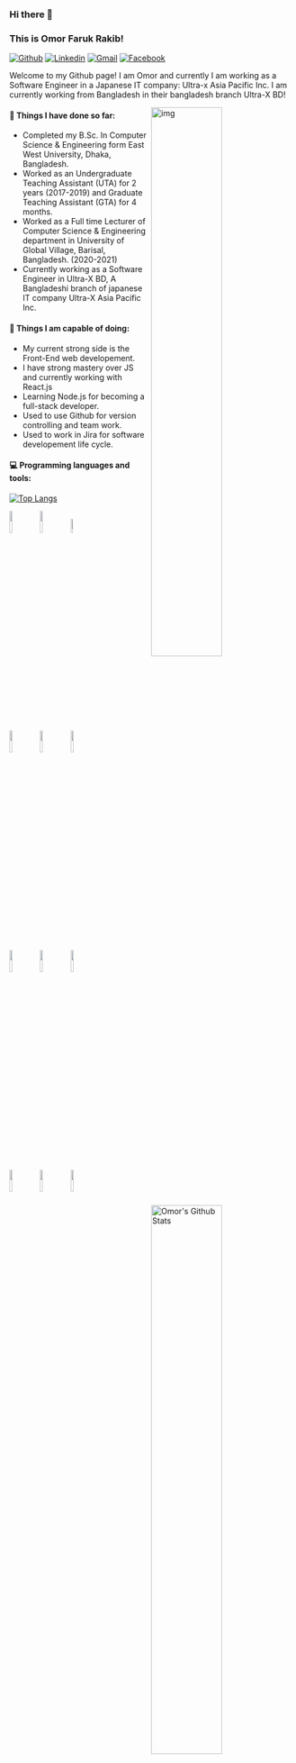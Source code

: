 ### Hi there 👋 
### This is Omor Faruk Rakib!

[![Github](https://img.shields.io/badge/-Github-000?style=flat&logo=Github&logoColor=white)](https://github.com/OmorFarukRakib)
[![Linkedin](https://img.shields.io/badge/-LinkedIn-blue?style=flat&logo=Linkedin&logoColor=white)](https://www.linkedin.com/in/omorfarukrakib/)
[![Gmail](https://img.shields.io/badge/-Gmail-c14438?style=flat&logo=Gmail&logoColor=white)](mailto:rakib1001.se.stuff@gmail.com)
[![Facebook](https://img.shields.io/badge/Facebook-1877F2?style=flat&logo=facebook&logoColor=white)](https://www.facebook.com/OmorFarukRakib/)

Welcome to my Github page! I am Omor and currently I am working as a Software Engineer in a Japanese IT company: Ultra-x Asia Pacific Inc. I am currently working from Bangladesh in their bangladesh branch Ultra-X BD!  

<img align="right" alt="img" src="https://i.kym-cdn.com/entries/icons/original/000/021/807/ig9OoyenpxqdCQyABmOQBZDI0duHk2QZZmWg2Hxd4ro.jpg" width="50%" height="auto" />


#### 🌱 Things I have done so far: 
- Completed my B.Sc. In Computer Science & Engineering form East West University, Dhaka, Bangladesh.
- Worked as an Undergraduate Teaching Assistant (UTA) for 2 years (2017-2019) and Graduate Teaching Assistant (GTA) for 4 months.  
- Worked as a Full time Lecturer of Computer Science & Engineering department in University of Global Village, Barisal, Bangladesh. (2020-2021)
- Currently working as a Software Engineer in Ultra-X BD, A Bangladeshi branch of japanese IT company Ultra-X Asia Pacific Inc.

<img width="50%" align="right" src="https://github-readme-stats.vercel.app/api?username=OmorFarukRakib&include_all_commits=true&count_private=true&show_icons=true&line_height=20&title_color=7A7ADB&icon_color=2234AE&text_color=D3D3D3&bg_color=0,000000,130F40" alt="Omor's Github Stats">


#### :muscle: Things I am capable of doing:
- My current strong side is the Front-End web developement.
- I have strong mastery over JS and currently working with React.js
- Learning Node.js for becoming a full-stack developer.
- Used to use Github for version controlling and team work.
- Used to work in Jira for software developement life cycle.


#### :computer: Programming languages and tools: 
<p>
	
	
[![Top Langs](https://github-readme-stats.vercel.app/api/top-langs/?username=OmorFarukRakib&layout=compact&text_color=daf7dc&bg_color=151515)](https://github.com/OmorFarukRakib/github-readme-stats)


<code><img width="10%" src="https://www.vectorlogo.zone/logos/jupyter/jupyter-ar21.svg"></code>
<code><img width="10%" src="https://www.vectorlogo.zone/logos/python/python-ar21.svg"></code>
<code><img width="8%" src="https://www.vectorlogo.zone/logos/java/java-ar21.svg"></code>
<br />
<code><img width="10%" src="https://www.vectorlogo.zone/logos/w3_html5/w3_html5-ar21.svg"></code>
<code><img width="10%" src="https://www.vectorlogo.zone/logos/netlifyapp_watercss/netlifyapp_watercss-ar21.svg"></code>
<code><img width="10%" src="https://www.vectorlogo.zone/logos/getbootstrap/getbootstrap-ar21.svg"></code>
<br />
<code><img width="10%" src="https://www.vectorlogo.zone/logos/javascript/javascript-horizontal.svg"></code>
<code><img width="10%" src="https://www.vectorlogo.zone/logos/jquery/jquery-ar21.svg"></code>
<code><img width="10%" src="https://www.vectorlogo.zone/logos/reactjs/reactjs-ar21.svg"></code>
<br />
<code><img width="10%" src="https://www.vectorlogo.zone/logos/nodejs/nodejs-ar21.svg"></code>
<code><img width="10%" src="https://www.vectorlogo.zone/logos/mongodb/mongodb-ar21.svg"></code>
<code><img width="10%" src="https://www.vectorlogo.zone/logos/mysql/mysql-ar21.svg"></code>
</p>

